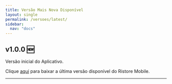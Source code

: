 ```yaml
---
title: Versão Mais Nova Disponível
layout: single
permalink: /versoes/latest/
sidebar:
  nav: "docs"
---
```


## v1.0.0 🆕

Versão inicial do Aplicativo.

Clique [aqui](/assets/versoes/latest/ristoremobile-latest.apk) para baixar a última versão disponível do Ristore Mobile.

---